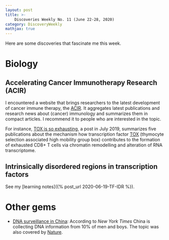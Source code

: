 ```yaml
---
layout: post
title: >-
    Discoveries Weekly No. 11 (June 22-28, 2020)
category: DiscoveryWeekly
mathjax: true
---
```


Here are some discoveries that fascinate me this week.

# Biology

## Accelerating Cancer Immunotherapy Research (ACIR)

I encountered a website that brings researchers to the latest development of
cancer immune therapy, the [ACIR](http://acir.org). It aggregates latest
publications and research news about (cancer) immunology and summarizes them in
compact articles. I recommend it to people who are interested in the topic.

For instance, [TOX is so
exhausting](https://acir.org/weekly-digests/2019/july/tox-is-so-exhausting), a
post in July 2019, summarizes five publications about the mechanism how
transcription factor [TOX](https://www.ncbi.nlm.nih.gov/gene/9760) (thymocyte
selection associated high mobility group box) contributes to the formation of
exhausted CD8+ T cells via chromatin remodelling and alteration of RNA
transcriptome.

## Intrinsically disordered regions in transcription factors

See my [learning notes]({% post_url 2020-06-19-TF-IDR %}).

# Other gems

* [DNA surveillance in
    China](https://www.nytimes.com/2020/06/17/world/asia/China-DNA-surveillance.html):
    According to *New York Times* China is collecting DNA information from 10%
    of men and boys. The topic was also covered by
    [Nature](https://www.nature.com/news/china-expands-dna-data-grab-in-troubled-western-region-1.22033).
